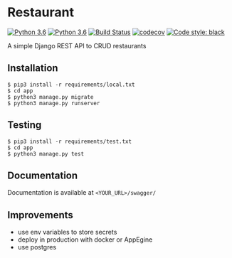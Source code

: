 # Restaurant

[![Python 3.6](https://img.shields.io/badge/python-3.6-blue.svg)](https://www.python.org/downloads/release/python-360/)
[![Python 3.6](https://img.shields.io/badge/python-3.7-blue.svg)](https://www.python.org/downloads/release/python-370/)
[![Build Status](https://travis-ci.com/thomasperrot/restaurant.svg?branch=master)](https://travis-ci.org/thomasperrot/restaurant)
[![codecov](https://codecov.io/gh/thomasperrot/restaurant/branch/master/graph/badge.svg)](https://codecov.io/gh/thomasperrot/restaurant)
[![Code style: black](https://img.shields.io/badge/code%20style-black-000000.svg)](https://github.com/psf/black)

A simple Django REST API to CRUD restaurants

## Installation

```
$ pip3 install -r requirements/local.txt
$ cd app
$ python3 manage.py migrate
$ python3 manage.py runserver
```

## Testing

```
$ pip3 install -r requirements/test.txt
$ cd app
$ python3 manage.py test
```

## Documentation

Documentation is available at `<YOUR_URL>/swagger/`

## Improvements

- use env variables to store secrets
- deploy in production with docker or AppEgine
- use postgres